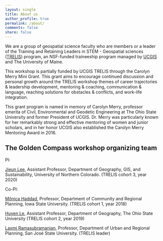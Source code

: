 ```yaml
---
layout: single
title: About us
author_profile: true
permalink: /about/
comments: false
share: false
---
```


We are a group of geospatial science faculty who are members or a leader of the Training and Retaining Leaders in STEM - Geospatial sciences ([TRELIS](https://www.ucgis.org/trelis)) program, an NSF-funded traineeship program managed by [UCGIS](https://www.ucgis.org/) and The University of Maine. 

This workshop is partially funded by UCGIS TRELIS through the Carolyn Merry Mini Grant. This grant aims to encourage continued discussion and
personal growth around the TRELIS workshop themes of career trajectories & leadership development, mentoring & coaching, communication & language, 
reaching solutions for obstacles & conflicts, and work-life integration.

This grant program is named in memory of Carolyn Merry, professor emerita of Civil, Environmental and Geodetic Engineering at The Ohio State University 
and former President of UCGIS. Dr. Merry was particularly known for her remarkably strong and effective mentoring of women and junior scholars, and in 
her honor UCGIS also established the Carolyn Merry Mentoring Award in 2016.

## The Golden Compass workshop organizing team

PI:

[Jieun Lee](https://www.unco.edu/hss/geography-gis-sustainability/about/faculty/jieun-lee.aspx), Assistant Professor, Department of Geography, GIS, and Sustainability, University of Northern Colorado. (TRELIS cohort 3, year 2020) 


Co-PI: 

[Mônica Haddad](https://www.design.iastate.edu/faculty/haddad/), Professor, Department of Community and Regional Planning, Iowa State University. (TRELIS cohort 1, year 2018) 

[Huyen Le](https://u.osu.edu/huyenle/members/), Assistant Professor, Department of Geography, The Ohio State University (TRELIS cohort 2, year 2019)

[Laxmi Ramasubramanian](https://www.sjsu.edu/people/laxmi.ramasubramanian/), Professor, Department of Urban and Regional Planning, San José State University. (TRELIS leader) 
